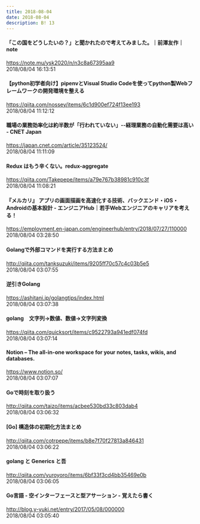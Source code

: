 ```yaml
---
title: 2018-08-04
date: 2018-08-04
description: B! 13
---
```


#### 「この国をどうしたいの？」と聞かれたので考えてみました。｜前澤友作｜note
https://note.mu/ysk2020/n/n3c8a67395aa9<br>
2018/08/04 16:13:51<br>


#### 【python初学者向け】pipenvとVisual Studio Codeを使ってpython製Webフレームワークの開発環境を整える
https://qiita.com/nossey/items/6c1d900ef724f13ee193<br>
2018/08/04 11:12:12<br>


#### 職場の業務効率化は約半数が「行われていない」--経理業務の自動化需要は高い - CNET Japan
https://japan.cnet.com/article/35123524/<br>
2018/08/04 11:11:09<br>


#### Redux はもう辛くない。redux-aggregate
https://qiita.com/Takepepe/items/a79e767b38981c910c3f<br>
2018/08/04 11:08:21<br>


#### 『メルカリ』 アプリの画面描画を高速化する技術、バックエンド・iOS・Androidの基本設計 - エンジニアHub｜若手Webエンジニアのキャリアを考える！
https://employment.en-japan.com/engineerhub/entry/2018/07/27/110000<br>
2018/08/04 03:28:50<br>


#### Golangで外部コマンドを実行する方法まとめ
http://qiita.com/tanksuzuki/items/9205ff70c57c4c03b5e5<br>
2018/08/04 03:07:55<br>


#### 逆引きGolang
https://ashitani.jp/golangtips/index.html<br>
2018/08/04 03:07:38<br>


#### golang　文字列→数値、数値→文字列変換
https://qiita.com/quicksort/items/c9522793a941edf074fd<br>
2018/08/04 03:07:14<br>


#### Notion – The all-in-one workspace for your notes, tasks, wikis, and databases.
https://www.notion.so/<br>
2018/08/04 03:07:07<br>


#### Goで時刻を取り扱う
http://qiita.com/taizo/items/acbee530bd33c803dab4<br>
2018/08/04 03:06:32<br>


#### [Go] 構造体の初期化方法まとめ
http://qiita.com/cotrpepe/items/b8e7f70f27813a846431<br>
2018/08/04 03:06:22<br>


#### golang と Generics と吾
http://qiita.com/yuroyoro/items/6bf33f3cd4bb35469e0b<br>
2018/08/04 03:06:05<br>


#### Go言語 - 空インターフェースと型アサーション - 覚えたら書く
http://blog.y-yuki.net/entry/2017/05/08/000000<br>
2018/08/04 03:05:40<br>


